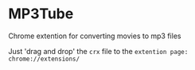 MP3Tube
=======

Chrome extention for converting movies to mp3 files

Just 'drag and drop' the `crx` file to the `extention page: chrome://extensions/`
